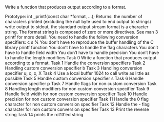 Write a function that produces output according to a format.

Prototype: int _printf(const char *format, ...);
Returns: the number of characters printed (excluding the null byte used to end output to strings)
write output to stdout, the standard output stream
format is a character string. The format string is composed of zero or more directives. See man 3 printf for more detail. You need to handle the following conversion specifiers:
c
s
%
You don’t have to reproduce the buffer handling of the C library printf function
You don’t have to handle the flag characters
You don’t have to handle field width
You don’t have to handle precision
You don’t have to handle the length modifiers
Task 0
Write a function that produces output according to a format.
Task 1
Handle the conversion specifiers
Task 2
Handling custom conversion specifier b
Task 3
Handling conversion specifier u, o, x, X
Task 4
Use a local buffer 1024 to call write as little as possible
Task 5
Handle custom conversion specifier s
Task 6
Handle conversion specifier p
Task 7
Handle flags for non custom conversion
Task 8
Handling length modifiers for non custom conversion specifier
Task 9
Handle field width for non custom conversion specifier
Task 10
Handle precision for non custom conversion specifier
Task 11
Handle the 0 flag character for non custom conversion specifier
Task 12
Handle the - flag character for non custom conversion specifier
Task 13
Print the reverse string
Task 14
prints the rot13'ed string 
